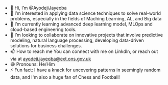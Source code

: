 - 👋 Hi, I’m @AyodejiJayeoba
- 👀 I’m interested in applying data science techniques to solve real-world problems, especially in the fields of Maching Learning, AL, and Big data 
- 🌱 I’m currently learning advanced deep learning model, MLOps and cloud-based engineering tools.
- 💞️ I’m looking to collaborate on innovative projects that involve predictive modeling, natural language processing, developing data-driven solutions for business challenges. 
- 📫 How to reach me You can connect with me on Linkdln, or reach out via at ayodeji.jayeoba@ext.ons.gov.uk
- 😄 Pronouns: He/Him
- ⚡ Fun fact: I have a knack for uncovering patterns in seemingly random data, and I'm also a huge fan of Chess and Football! 

<!---
AyodejiJayeoba/AyodejiJayeoba is a ✨ special ✨ repository because its `README.md` (this file) appears on your GitHub profile.
You can click the Preview link to take a look at your changes.
--->

